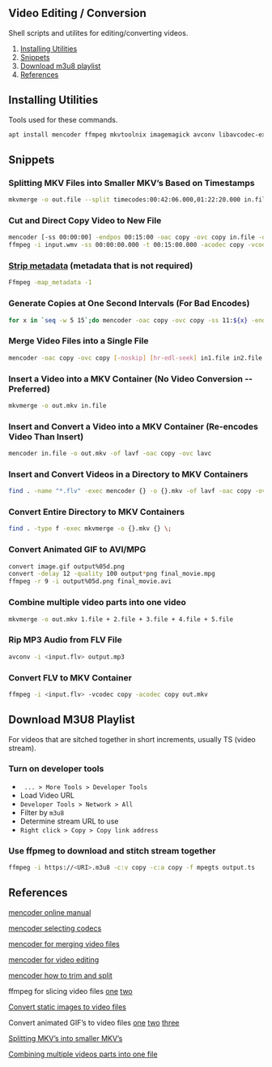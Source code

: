 Video Editing / Conversion
--------------------------
Shell scripts and utilites for editing/converting videos.

1. [Installing Utilities](#installing-utilities)
1. [Snippets](#snippets)
1. [Download m3u8 playlist](#download-m3u8-playlist)
1. [References](#references)

Installing Utilities
--------------------
Tools used for these commands.

```bash
apt install mencoder ffmpeg mkvtoolnix imagemagick avconv libavcodec-extra-53 libav-tools
```

Snippets
--------
### Splitting MKV Files into Smaller MKV’s Based on Timestamps
```bash
mkvmerge -o out.file --split timecodes:00:42:06.000,01:22:20.000 in.file
```

### Cut and Direct Copy Video to New File
```bash
mencoder [-ss 00:00:00] -endpos 00:15:00 -oac copy -ovc copy in.file -o out.file
ffmpeg -i input.wmv -ss 00:00:00.000 -t 00:15:00.000 -acodec copy -vcodec copy output.wmv
```

### [Strip metadata][1] (metadata that is not required)
```bash
Ffmpeg -map_metadata -1
```

### Generate Copies at One Second Intervals (For Bad Encodes)
```bash
for x in `seq -w 5 15`;do mencoder -oac copy -ovc copy -ss 11:${x} -endpos 14:00 in.file -o out-${x}.file;done
```

### Merge Video Files into a Single File
```bash
mencoder -oac copy -ovc copy [-noskip] [hr-edl-seek] in1.file in2.file inX.file -o out.file
```

### Insert a Video into a MKV Container (No Video Conversion -- Preferred)
```bash
mkvmerge -o out.mkv in.file
```

### Insert and Convert a Video into a MKV Container (Re-encodes Video Than Insert)
```bash
mencoder in.file -o out.mkv -of lavf -oac copy -ovc lavc
```

### Insert and Convert Videos in a Directory to MKV Containers
```bash
find . -name "*.flv" -exec mencoder {} -o {}.mkv -of lavf -oac copy -ovc lavc \;
```

### Convert Entire Directory to MKV Containers
```bash
find . -type f -exec mkvmerge -o {}.mkv {} \;
```

### Convert Animated GIF to AVI/MPG
```bash
convert image.gif output%05d.png
convert -delay 12 -quality 100 output*png final_movie.mpg
ffmpeg -r 9 -i output%05d.png final_movie.avi
```

### Combine multiple video parts into one video
```bash
mkvmerge -o out.mkv 1.file + 2.file + 3.file + 4.file + 5.file
```

### Rip MP3 Audio from FLV File
```bash
avconv -i <input.flv> output.mp3
```

### Convert FLV to MKV Container
```bash
ffmpeg -i <input.flv> -vcodec copy -acodec copy out.mkv
```

Download M3U8 Playlist
----------------------
For videos that are sitched together in short increments,
usually TS (video stream).

### Turn on developer tools
 * ` ... > More Tools > Developer Tools`
 * Load Video URL
 * `Developer Tools > Network > All`
 * Filter by `m3u8`
 * Determine stream URL to use
 * `Right click > Copy > Copy link address`

### Use ffpmeg to download and stitch stream together
```bash
ffmpeg -i https://<URI>.m3u8 -c:v copy -c:a copy -f mpegts output.ts
```


References
----------
[mencoder online manual][2]

[mencoder selecting codecs][3]

[mencoder for merging video files][4]

[mencoder for video editing][5]

[mencoder how to trim and split][6]

ffmpeg for slicing video files [one][7] [two][8]

[Convert static images to video files][9]

Convert animated GIF’s to video files [one][10] [two][11] [three][12]

[Splitting MKV’s into smaller MKV’s][13]

[Combining multiple videos parts into one file][14]

[1]: https://stackoverflow.com/questions/11474532/how-to-change-metadata-with-ffmpeg-avconv-without-creating-a-new-file
[2]: http://www.mplayerhq.hu/DOCS/HTML/en/mencoder.html
[3]: http://www.mplayerhq.hu/DOCS/HTML/en/menc-feat-selecting-codec.html
[4]: http://www.linuxquestions.org/questions/linux-general-1/how-to-merge-2-avi-together-424988/
[5]: http://bro1.centras.info/mencoder_editing.html
[6]: http://www.misterhowto.com/index.php?category=Computers&subcategory=Video&article=trim_or_split_with_mencoder
[7]: http://www.joeldare.com/wiki/video:cut_video_with_ffmpeg
[8]: http://www.mydigitallife.info/convert-flash-video-flv-files-to-mpg-or-avi-and-other-media-formats/
[9]: http://jupiter.ethz.ch/~pjt/makingMovies.html
[10]: http://stackoverflow.com/questions/3212821/animated-gif-to-avi-on-linux
[11]: http://www.catswhocode.com/blog/19-ffmpeg-commands-for-all-needs
[12]: http://www.imagemagick.org/discourse-server/viewtopic.php?f=1&t=14743&view=next
[13]: http://www.bunkus.org/videotools/mkvtoolnix/doc/mkvmerge.html
[14]: https://askubuntu.com/questions/637074/merging-multiple-more-than-two-videos-on-ubuntu
